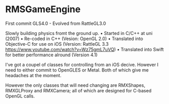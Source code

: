 # RMSGameEngine
First commit GLS4.0 - Evolved from RattleGL3.0

Slowly building physics fromt the ground up. 
  • Started in C/C++ at uni (2007)
  • Re-coded in C++ (Vesion: OpenGL 2.0)
  • Translated into Objective-C for use on iOS (Version: RattleGL 3.3 https://www.youtube.com/watch?v=Wz75gmL7uVQ)
  • Translated into Swift for better performance alround (Version 4.1)

I've got a coupel of classes for controlling from an iOS decive. However I need to either commit to OpenGLES or Metal. Both of which give me headaches at the moment.

However the only classes that will need changing are RMXShapes, RMXGLProxy and RMXCamera; all of which are designed for C-based OpenGL calls.
